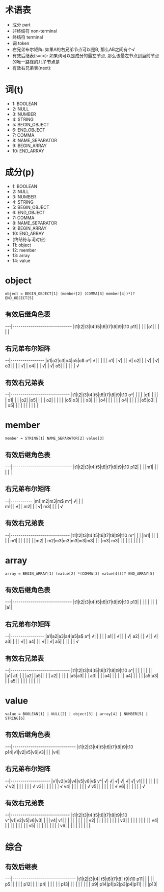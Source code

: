 # 术语表
- 成分 part
- 非终结符 non-terminal
- 终结符 terminal
- 词 token
- 右兄弟布尔矩阵: 如果A的右兄弟节点可以是B, 那么AB之间有个√
- 有效后继表(succ): 如果词可以是成分的最左节点, 那么该最左节点到当前节点的唯一路径的儿子节点是
- 有效右兄弟表(next): 

# 词(t)
- 1: BOOLEAN
- 2: NULL
- 3: NUMBER
- 4: STRING
- 5: BEGIN_OBJECT
- 6: END_OBJECT
- 7: COMMA
- 8: NAME_SEPARATOR
- 9: BEGIN_ARRAY
- 10: END_ARRAY

# 成分(p)
- 1: BOOLEAN
- 2: NULL
- 3: NUMBER
- 4: STRING
- 5: BEGIN_OBJECT
- 6: END_OBJECT
- 7: COMMA
- 8: NAME_SEPARATOR
- 9: BEGIN_ARRAY
- 10: END_ARRAY
- (终结符与词对应)
- 11: object
- 12: member 
- 13: array
- 14: value




# object
`object = BEGIN_OBJECT[1] (member[2] (COMMA[3] member[4])*)? END_OBJECT[5]`

## 有效后继角色表

---|------------------------------
   |t1|t2|t3|t4|t5|t6|t7|t8|t9|t10
p11|  |  |  |  |o1|  |  |  |  |

## 右兄弟布尔矩阵

--|-----------------
  |o1|o2|o3|o4|o5|o$
o^| √|  |  |  |  |
o1|  | √|  |  | √|
o2|  |  | √|  | √|
o3|  |  |  | √|  |
o4|  |  | √|  | √|
o5|  |  |  |  |  | √

## 有效右兄弟表

--|------------------------------
  |t1|t2|t3|t4|t5|t6|t7|t8|t9|t10
o^|  |  |  |  |o1|  |  |  |  | 
o1|  |  |  |o2|  |o5|  |  |  |
o2|  |  |  |  |  |o5|o3|  |  |
o3|  |  |  |o4|  |  |  |  |  |
o4|  |  |  |  |  |o5|o3|  |  |
o5|  |  |  |  |  |  |  |  |  |






# member
`member = STRING[1] NAME_SEPARATOR[2] value[3]`

## 有效后继角色表

---|------------------------------
   |t1|t2|t3|t4|t5|t6|t7|t8|t9|t10
p12|  |  |  |m1|  |  |  |  |  |

## 右兄弟布尔矩阵

--|-----------
  |m1|m2|m3|m$
m^| √|  |  |  
m1|  | √|  |
m2|  |  | √|
m3|  |  |  | √

## 有效右兄弟表

--|------------------------------
  |t1|t2|t3|t4|t5|t6|t7|t8|t9|t10
m^|  |  |  |m1|  |  |  |  |  | 
m1|  |  |  |  |  |  |  |m2|  |
m2|m3|m3|m3|m3|m3|  |  |  |m3|
m3|  |  |  |  |  |  |  |  |  |




# array
`array = BEGIN_ARRAY[1] (value[2] *(COMMA[3] value[4]))? END_ARRAY[5]`

## 有效后继角色表
 
---|------------------------------
   |t1|t2|t3|t4|t5|t6|t7|t8|t9|t10
p13|  |  |  |  |  |  |  |  |a1|

## 右兄弟布尔矩阵

--|-----------------
  |a1|a2|a3|a4|a5|a$
a^| √|  |  |  |  | 
a1|  | √|  |  | √|
a2|  |  | √|  | √|
a3|  |  |  | √|  |
a4|  |  | √|  | √|
a5|  |  |  |  |  | √

## 有效右兄弟表

--|------------------------------
  |t1|t2|t3|t4|t5|t6|t7|t8|t9|t10
a^|  |  |  |  |  |  |  |  |a1| 
a1|  |  |  |a2|  |a5|  |  |  |
a2|  |  |  |  |  |a5|a3|  |  |
a3|  |  |  |a4|  |  |  |  |  |
a4|  |  |  |  |  |a5|a3|  |  |
a5|  |  |  |  |  |  |  |  |  |







# value
`value = BOOLEAN[1] | NULL[2] | object[3] | array[4] | NUMBER[5] | STRING[6]`

## 有效后继角色表
 
---|--------------------------------
   |t1|t2|t3|t4|t5|t6|t7|t8|t9|t10
p14|v1|v2|v5|v6|v3|  |  |  |v4|

## 右兄弟布尔矩阵

--|--------------------
  |v1|v2|v3|v4|v5|v6|v$
v^| √| √| √| √| √| √| 
v1|  |  |  |  |  |  | √
v2|  |  |  |  |  |  | √
v3|  |  |  |  |  |  | √
v4|  |  |  |  |  |  | √
v5|  |  |  |  |  |  | √
v6|  |  |  |  |  |  | √

## 有效右兄弟表

--|------------------------------
  |t1|t2|t3|t4|t5|t6|t7|t8|t9|t10 
v^|v1|v2|v5|v6|v3|  |  |  |v4|
v1|  |  |  |  |  |  |  |  |  |
v2|  |  |  |  |  |  |  |  |  |
v3|  |  |  |  |  |  |  |  |  |
v4|  |  |  |  |  |  |  |  |  |
v5|  |  |  |  |  |  |  |  |  |
v6|  |  |  |  |  |  |  |  |  |

# 综合

## 有效后继表
 
---|--------------------------------
   |t1|t2|t3|t4| t5|t6|t7|t8| t9|t10
p11|  |  |  |  | p5|  |  |  |   |
p12|  |  |  |p4|   |  |  |  |   |
p13|  |  |  |  |   |  |  |  | p9|
p14|p1|p2|p3|p4|p11|  |  |  |p13|
